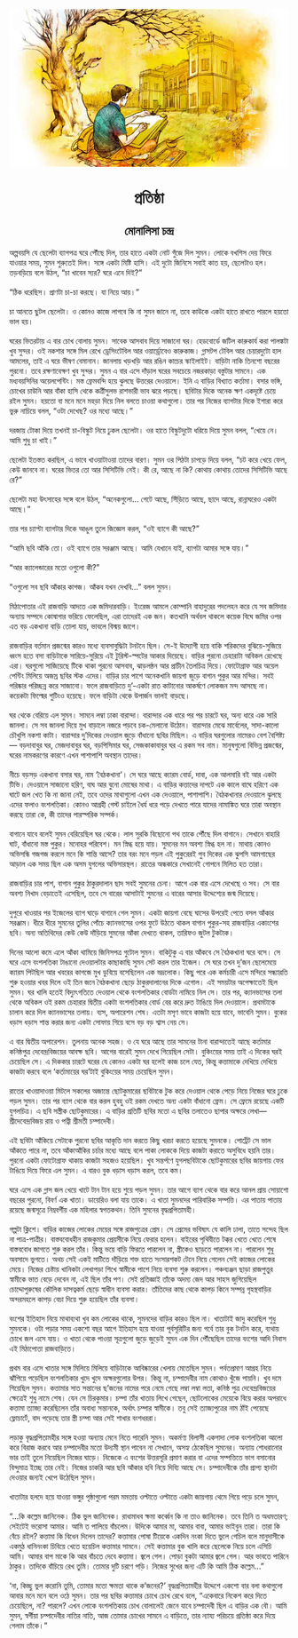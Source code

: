 <div align=center> <img src="../../metadata/images/rabibasariya/short-story:-প্রতিষ্ঠা.jpg" align="center" ></div>
<h1 align=center> প্রতিষ্ঠা</h1>
<h2 align=center>মোনালিসা চন্দ্র</h2>
অল্পবয়সি যে ছেলেটা ব্যাগপত্র ঘরে পৌঁছে দিল, তার হাতে একটা নোট গুঁজে দিল সুমন। লোকে বখশিস দেয় ফিরে যাওয়ার সময়, সুমন শুরুতেই দিল। সঙ্গে একটা মিষ্টি হাসি। এই দুটো জিনিসে সবাই কাত হয়, ছেলেটাও হল। তড়বড়িয়ে বলে উঠল, “চা খাবেন স্যর? ঘরে এনে দিই?”<br> <br>“ঠিক ধরেছিস। প্রাণটা চা-চা করছে। যা নিয়ে আয়।”<br> <br>চা আনতে ছুটল ছেলেটা। ও কোনও কাজে লাগবে কি না সুমন জানে না, তবে কাউকে একটা হাতে রাখতে পারলে হয়তো ভাল হয়।<br> <br>ঘরের ভিতরটায় এ বার চোখ বোলায় সুমন। সাবেক আসবাব দিয়ে সাজানো ঘর। হেডবোর্ডে জটিল কারুকার্য করা পালঙ্কটা খুব সুন্দর। ওই নকশার সঙ্গে মিল রেখে ড্রেসিংটেবিল আর ওয়ার্ড্রোবেও কারুকাজ। গ্লাসটপ টেবিল আর চেয়ারদুটো হাল আমলের, তাই এ ঘরে ভীষণ বেমানান। জানলায় খড়খড়ি আর রঙিন কাচের স্কাইলাইট। বাড়িটা নাকি তিনশো বছরের পুরনো। তবে রক্ষণাবেক্ষণ খুব সুন্দর। সুমন এ বার এসে দাঁড়াল ঘরের সবচেয়ে নজরকাড়া বস্তুটার সামনে। এক মধ্যবয়সিনির অয়েলপেন্টিং। মস্ত ফ্রেমবন্দি হয়ে ঝুলছে উত্তরের দেওয়ালে। ইনি এ বাড়ির বিখ্যাত কর্তামা। বসার ভঙ্গি, চোখের চাউনি আর বাঁকা হাসি থেকে কর্ত্রীসুলভ রাশভারী ভাব ঝরে পড়ছে। ছবিটার দিকে অনেক ক্ষণ একদৃষ্টে চেয়ে রইল সুমন। হয়তো বা মনে মনে মহড়া দিয়ে নিল বলতে চাওয়া কথাগুলো। তার পর নিজের ব্যাগটার দিকে ইশারা করে ভুরু নাচিয়ে বলল, “ওটা দেখেছ? ওর মধ্যে আছে।”<br> <br>দরজায় টোকা দিয়ে তখনই চা-বিস্কুট নিয়ে ঢুকল ছেলেটা। ওর হাতে বিস্কুটদুটো ধরিয়ে দিয়ে সুমন বলল, “খেয়ে নে। আমি শুধু চা খাই।”<br> <br>ছেলেটা ইতস্তত করছিল, এ ভাবে খাওয়াটাওয়া তাদের বারণ। সুমন ওর পিঠটা চাপড়ে দিয়ে বলল, “চট করে খেয়ে ফেল, কেউ জানবে না। ঘরের ভিতর তো আর সিসিটিভি নেই। কী রে, আছে না কি? কোথায় কোথায় তোদের সিসিটিভি আছে রে?”<br> <br>ছেলেটা মহা উৎসাহের সঙ্গে বলে উঠল, “অনেকগুলো... গেটে আছে, সিঁড়িতে আছে, ছাদে আছে, রান্নাঘরেও একটা আছে।”<br> <br>তার পর চ্যাপ্টা ব্যাগটার দিকে আঙুল তুলে জিজ্ঞেস করল, “ওই ব্যাগে কী আছে?”<br> <br>“আমি ছবি আঁকি তো। ওই ব্যাগে তার সরঞ্জাম আছে। আমি যেখানে যাই, ব্যাগটা আমার সঙ্গে যায়।”<br> <br>“আর ক্যালেন্ডারের মতো ওগুলো কী?”<br> <br>“ওগুলো সব ছবি আঁকার কাগজ। আঁকব যখন দেখবি...” বলল সুমন।<br> <br>মিঠাপোতার এই রাজবাড়ি আদতে এক জমিদারবাড়ি। ইংরেজ আমলে কোম্পানি বাহাদুরের পদলেহন করে যে সব জমিদার অন্যায় সম্পদে কোষাগার ভরিয়ে ফেলেছিল, এরা তাদেরই এক জন। কতখানি অর্থবল থাকলে কয়েক বিঘে জমির ওপর এত বড় একখানা বাড়ি তোলা যায়, ভাবলে বিস্ময় জাগে।<br> <br>রাজবাড়ির বর্তমান প্রজন্মের কারও মধ্যে ব্যবসাবুদ্ধিটা টনটনে ছিল। সে-ই উদ্যোগী হয়ে বাকি শরিকদের বুঝিয়ে-সুজিয়ে ধ্বংস হতে বসা বাড়িটাকে সারিয়ে-সুরিয়ে এই টুরিস্ট-স্পটের আকার দিয়েছে। বাড়ির পুরনো চেহারাটা অবিকল রেখেছে এরা। ঘরগুলো সাজিয়েছে টিকে থাকা পুরনো আসবাব, ঝাড়লন্ঠন আর প্রাচীন তৈলচিত্র দিয়ে। ফোটোগ্রাফ আর অয়েল পেন্টিং মিলিয়ে অজস্র ছবির স্টক এদের। বাড়ির চার পাশে অনেকখানি জায়গা জুড়ে বাগান পুকুর আর মন্দির। সবই পরিষ্কার পরিচ্ছন্ন করে সাজানো। ফলে রাজবাড়িতে দু’-একটা রাত কাটানোর আকর্ষণে লোকজন মন্দ আসছে না। কয়েকটা ফিল্মের শুটিংও হয়েছে। ফলে বাড়িটা থেকে উপার্জন ভালই বাড়ছে।<br> <br>ঘর থেকে বেরিয়ে এল সুমন। সামনে লম্বা ঢাকা বারান্দা। বারান্দার এক ধারে পর পর চারটে ঘর, অন্য ধারে এক সারি জানলা। সে সব জানলা দিয়ে মুখ বাড়ালে নজরে পড়বে চক-মেলানো উঠোন। বারান্দার মেঝে মার্বেলের, সাদা-কালো চৌখুপি নকশা কাটা। বারান্দার দু’দিকের দেওয়াল জুড়ে বাঁধানো ছবির মিছিল। এ বাড়ির ঘরগুলোর নামেরও বেশ বৈশিষ্ট্য— বড়দাবাবুর ঘর, মেজদাবাবুর ঘর, বড়পিসিমার ঘর, সেজকাকাবাবুর ঘর এ রকম সব নাম। মানুষগুলো বিভিন্ন প্রজন্মের, ঘরের নামকরণের কারণে এখন পাশাপাশি অবস্থান তাদের।<br> <br>নীচে বড়সড় একখানা বসার ঘর, নাম ‘বৈঠকখানা’। সে ঘরে আছে ক্যারম বোর্ড, দাবা, এক আলমারি বই আর একটা টিভি। দেওয়ালে সাজানো হরিণ, বাঘ আর বুনো মোষের মাথা। এ বাড়ির কত্তাদের দাপটে এক কালে বাঘে হরিণে এক ঘাটে জল খেত কি না জানা নেই, তবে ওদের মাথাগুলো এখন এক দেওয়ালে, পাশাপাশি। বৈঠকখানার দেওয়ালে ঝুলছে এদের ফলাও বংশলতিকা। কোনও আগ্রহী গেস্ট চাইলে ধৈর্য ধরে পড়ে দেখতে পারে যাদের নামাঙ্কিত ঘরে তারা অবস্থান করছে তারা কে, কী তাদের পারস্পরিক সম্পর্ক।<br> <br>বাগানে যাবে বলেই সুমন বেরিয়েছিল ঘর থেকে। লাল সুরকি বিছোনো পথ তাকে পৌঁছে দিল বাগানে। সেখানে বাহারি ঘাট, বাঁধানো মস্ত পুকুর। মনোহর পরিবেশ। মন স্নিগ্ধ হয়ে যায়। সুমনের মন অবশ্য স্নিগ্ধ হল না। মাথায় কোনও অভিসন্ধি গজগজ করলে মনে কি শান্তি আসে? তার বরং মনে পড়ল এই পুকুরেরই পুব দিকের এক ঝুপসি আমগাছের আড়াল এক সময় ছিল এক অসম যুগলের অভিসারস্থল। রাতের অন্ধকারে সেখানেই গোপনে মিলিত হত তারা।<br> <br>রাজবাড়ির চার পাশ, বাগান পুকুর ঠাকুরদালান ছাদ সবই সুমনের চেনা। আগে এক বার এসে দেখেছে ও সব। সে বার অবশ্য নিখাদ বেড়াতেই এসেছিল, তবে সে বারের আসাটাই সুমনের এ বারের আসার উদ্দেশ্যের জন্ম দিয়েছে।<br> <br>দুপুরে খাওয়ার পর ইজেলের ব্যাগ ঘাড়ে বাগানে গেল সুমন। একটা জায়গা বেছে ঘাসের উপরেই পেতে বসল আঁকার সরঞ্জাম। ধীরে ধীরে সুমনের তুলির পোঁচে ক্যানভাসের ওপর ফুটে উঠতে থাকল বাগান পুকুর-সহ রাজবাড়ির একাংশের ছবি। অন্য অতিথিদের কেউ কেউ দাঁড়িয়ে সুমনের আঁকা দেখতে থাকল, তারিফও জুটল টুকটাক।<br> <br>দিনের আলো কমে এলে আঁকা থামিয়ে জিনিসপত্র গুটোল সুমন। বাকিটুকু এ বার আঁকবে সে বৈঠকখানা ঘরে বসে। সে ঘরে এসে বংশলতিকা টাঙানো দেওয়ালটার কাছাকাছি সুমন সেট করল তার ইজেল। সে ঘরে তখন দু’জন ছেলেমেয়ে ক্যারম পিটছিল আর খবরের কাগজে মুখ ডুবিয়ে বসেছিলেন এক ভদ্রলোক। কিছু পরে এক কর্মচারী এসে মন্দিরে সন্ধ্যারতি শুরু হওয়ার খবর দিলে ওই তিন জনে বৈঠকখানা ছেড়ে ঠাকুরদালানের দিকে এগোল। এই সময়টার অপেক্ষাতেই ছিল সুমন। ঘর খালি হতেই বিদ্যুৎগতিতে দেওয়াল থেকে বংশলতিকার বোর্ডটা নামিয়ে নিল সে। তার পর, ক্যানভাসের তলা থেকে অবিকল ওই রকম চেহারার দ্বিতীয় একটা বংশলতিকার বোর্ড বের করে দ্রুত টাঙিয়ে দিল দেওয়ালে। প্রথমটাকে চালান করে দিল ক্যানভাসের তলায়। ব্যস, অপারেশন শেষ। এতটা মসৃণ ভাবে কাজটা হয়ে যাবে, ভাবেনি সুমন। বুকের ধড়াস ধড়াস শান্ত করার জন্য একটা সোফায় গিয়ে বসে বড় বড় শ্বাস নেয় সে।<br> <br>এ বার দ্বিতীয় অপারেশন। তুলনায় অনেক সহজ। ও যে ঘরে আছে তার সামনের টানা বারান্দাতেই আছে কর্তামার কনিষ্ঠপুত্র দেবেন্দ্রবিজয়ের আবক্ষ ছবি। আগের বারেই সুমন দেখে গিয়েছিল সেটা। বুকিংয়ের সময় তাই এ দিকের ঘরই চেয়েছিল সে। এ দিককার চারটে ঘরের যে কোনও একটা ঘর হলেই কাজ চলে যেত, কিন্তু কত্তামাকে দেখিয়ে দেখিয়ে কাজটা করবে বলে ‘কর্তামায়ের ঘর’টাই বুকিংয়ের সময় চেয়েছিল সুমন।<br> <br>রাতের খাওয়াদাওয়া মিটলে সকলের অজান্তে ছোটকুমারের ছবিটাকে টুক করে দেওয়াল থেকে পেড়ে নিয়ে নিজের ঘরে ঢুকে পড়ল সুমন। তার পর ব্যাগ থেকে বার করল হুবহু ওই রকম দেখতে অন্য একটা বাঁধানো ফ্রেম। সে ফ্রেমে রয়েছে একটি যুগলচিত্র। এ ছবি সস্ত্রীক ছোটকুমারের। এ বাড়ির প্রতিটি ছবির মতো এ ছবির তলাতেও ছাপার অক্ষরে লেখা— শ্রীদেবেন্দ্রবিজয় রায় ও পত্নী শ্রীমতী চম্পাদেবী।<br> <br>এই ছবিটা আঁকিয়ে সেটাকে পুরনো ছবির আকৃতি দান করতে কিছু খরচা করতে হয়েছে সুমনকে। পোর্ট্রেট সে ভাল আঁকতে পারে না, তবে আঁকাআঁকির চর্চার মধ্যে আছে বলে পাকা লোককে দিয়ে কাজটা করাতে অসুবিধে হয়নি তার। পুরনো একটা ফোটোগ্রাফ থাকায় কাজটা সহজও হয়েছিল। খুব সন্তর্পণে যুগলছবিটাকে ছোটকুমারের ছবির জায়গায় ফের টাঙিয়ে দিয়ে ফিরে এল সুমন। এ বারও বুক ধড়াস ধড়াস করল, তবে কম।<br> <br>ঘরে এসে এক গ্লাস জল খেয়ে খাটে টান টান হয়ে শুয়ে পড়ল সুমন। তার আগে ব্যাগ থেকে বার করে আনল প্রায় সোয়াশো বছরের পুরনো, বিবর্ণ এক খাতা। ডায়েরিও বলা যায় তাকে। এ খাতা সুমনদের পারিবারিক সম্পত্তি। এর পাতায় পাতায় রয়েছে জন্মসূত্রে নিম্নবর্গীয় এক মহিলার স্বগতকথন। তিনি সুমনের বৃদ্ধপ্রপিতামহী।<br> <br>গল্পটা ক্লিশে। বাড়ির কাজের লোকের মেয়ের সঙ্গে রাজপুত্রের প্রেম। সে প্রেমের ভবিষ্যৎ যে কালি ঢালা, তাতে সন্দেহ ছিল না পাত্র-পাত্রীর। বাস্তববোধহীন রাজকুমার প্রেয়সীকে নিয়ে ফেরার হলেন। বাইরের পৃথিবীতে টক্কর খেতে খেতে শেষে বাস্তববোধ জাগতে শুরু করল তাঁর। কিন্তু ভয়ে বাড়ি ফিরতে পারলেন না, স্ত্রীকেও ছাড়তে পারলেন না। পারলেন শুধু অবসাদে ভুগতে। অথচ সেই একই মাটিতে দাঁড়িয়ে শক্ত হাতে সংসারশকট টেনে নিয়ে গেলেন সেই কাজের লোকের মেয়ে। নিজের চেষ্টায় খানিকটা লেখাপড়া শিখে স্বামীকে পাশে নিয়ে ব্যবসা শুরু করলেন। পঞ্চব্যঞ্জন ছাড়া রাজপুত্তুর স্বামীকে ভাত বেড়ে দেবেন না, এই ছিল তাঁর পণ। সেই প্রতিজ্ঞাই তাঁকে অদম্য জেদ আর সাহস জুগিয়েছিল চোদ্দোপুরুষের কৌলিক দাসত্বকর্ম ছেড়ে স্বাধীন ব্যবসা করার। তাঁতিদের কাছ থেকে কাপড় কিনে সম্পন্ন গৃহস্থবাড়ির অন্দরমহলে কাপড় বেচা দিয়ে শুরু হয়েছিল তাঁর ব্যবসা।<br> <br>বংশের ইতিহাস নিয়ে মাথাব্যথা খুব কম লোকের থাকে, সুমনদের বাড়ির কারও ছিল না। খাতাটাই জাদু করেছিল শুধু সুমনকে। ওটা পড়ার সময় একশো বছর আগে ইতিহাস হয়ে যাওয়া পূর্বসূরিটির জন্য গর্বে তার বুক টনটন করে, ব্যথায় চোখে জল এসে যায়। ও খাতা থেকে পাওয়া সূত্রগুলো জুড়ে জুড়েই সুমন এক দিন পৌঁছেছিল তাদের বংশের আদি নিবাস এই মিঠাপোতা রাজবাড়িতে।<br> <br>প্রথম বার এসে খাতার সঙ্গে মিলিয়ে মিলিয়ে বাড়িটাকে আবিষ্কারের খেলায় মেতেছিল সুমন। পর্বতপ্রমাণ আগ্রহ নিয়ে ঝাঁপিয়ে পড়েছিল বংশলতিকার খুদে খুদে অক্ষরগুলোর উপর। কিন্তু না, চম্পাদেবীর নাম কোথাও খুঁজে পায়নি। খুব দমে গিয়েছিল সুমন। কত্তামার সাত সন্তানের ছ’জনের নামের পরে নেমে গেছে লম্বা লম্বা লতা, কনিষ্ঠ পুত্র দেবেন্দ্রবিজয়ের ক্ষেত্রেই শুধু নামে শেষ। যেন সে চিরকুমার। চম্পা তাঁর খাতায় লিখে গেছেন, ছোটলোকের মেয়েকে বিয়ে করার অপরাধে কত্তামা ত্যাজ্য করেছিলেন তাঁর অবাধ্য সন্তানকে, অর্থাৎ চম্পার স্বামীকে। তবু সেই ত্যাজ্যপুত্রের নাম ঠাঁই পেয়েছে ফ্লোচার্টে, বাদ পড়েছে তার স্ত্রী চম্পা আর সেই শাখার বংশধররা।<br> <br>লড়াকু বৃদ্ধপ্রপিতামহীর সঙ্গে হওয়া অন্যায় মেনে নিতে পারেনি সুমন। অকর্মণ্য বিলাসী একগাদা লোক বংশলতিকা আলো করে বিরাজ করবে আর চম্পাদেবীর মতো উদ্যমী স্থান পাবেন না সেখানে, অসহ্য ঠেকেছিল সুমনের। অন্যায় শোধরানোর ভার তাই তুলে নিয়েছিল নিজের ঘাড়ে। নিজেকে এ বংশের উত্তরসূরি প্রমাণ করার বা এদের সম্পত্তিতে ভাগ বসানোর বিন্দুমাত্র ইচ্ছে তার নেই। নিজের চাকরি আর ছবি আঁকার হবি নিয়ে দিব্যি আছে সে। চম্পাদেবীকে তাঁর প্রাপ্য স্থানটা দেওয়ার জন্যই খেপে উঠেছিল সুমন।<br> <br>খাতাটার হলদে হয়ে যাওয়া ভঙ্গুর পৃষ্ঠাগুলো পরম মমতায় ওল্টাতে ওল্টাতে একটা জায়গায় থেমে গিয়ে পড়ে চলে সুমন,<br> <br>“...কি কল্লেম জানিনেক। ঠিক ভুল জানিনেক। রাধামাধব ক্ষমা কর্ব্বেন কি না তাও জানিনেক। তবে তিনি ত অধমতারণ; সেইটেই ভরোসা আমার। আমি ত পালিয়ে বাঁচলেম। উদিকে আমার মা, আমার বাবা, আমার ভাইবুন তারা। তারা কি বেঁচে রইল? কত্তামা কি বিধেন দিলেন তাদের? কত্তামার পোষা টিয়েকে একদিন নংকা দিতে ভুলে গেচিল বলে মানুদাসীকে একমুঠ ধানিনংকা চিবিয়ে খেতে হয়েচিল কত্তামার সামনে। সেই কত্তামার বুক খালি করে ছেলেকে নিয়ে চলে এসিচি আমি। আমার বাপ মাকে কি আর বাঁচতে দেবে কত্তামা। জ্বলে গেল। পোড়া বুকটা আমার জ্বলে গেল। আর ভাবতে পারিনে ঠাকুর। তাদিকে বাঁচিয়ে রেখ তুমি। তোমার দুটি চরণে পড়ি। নিজের সুখের জন্য এটি কি আমি ঠিক কল্লেম...”<br> <br>‘না, কিচ্ছু ভুল করোনি তুমি, তোমার মতো ক্ষমতা থাকে ক’জনের?’ বৃদ্ধপ্রপিতামহীর উদ্দেশে একশো বার বলা কথাগুলো আবার মনে মনে বলে ওঠে সুমন। তার পর ছবির কত্তামার চোখে চোখ রেখে বলে, “একেবারে নিকেশ করে দিতে চেয়েছিলে, না? পারলে? এখন লোকে বংশলতিকায় চোখ বোলালেই জেনে যাবে চম্পাদেবী ছিল এ বাড়ির এক বৌ। আমি সুমন, স্বর্গীয়া চম্পাদেবীর নাতির নাতি, আজ তোমার চোখের সামনে এ বাড়িতে, তার ন্যায্য পরিচয়ে প্রতিষ্ঠা করে দিয়ে গেলাম তাঁকে।”